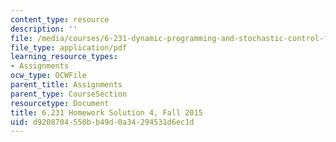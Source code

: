 ```yaml
---
content_type: resource
description: ''
file: /media/courses/6-231-dynamic-programming-and-stochastic-control-fall-2015/d9208704550bb49d0a34294531d6ec1d_MIT6_231F15_Solution4.pdf
file_type: application/pdf
learning_resource_types:
- Assignments
ocw_type: OCWFile
parent_title: Assignments
parent_type: CourseSection
resourcetype: Document
title: 6.231 Homework Solution 4, Fall 2015
uid: d9208704-550b-b49d-0a34-294531d6ec1d
---
```

